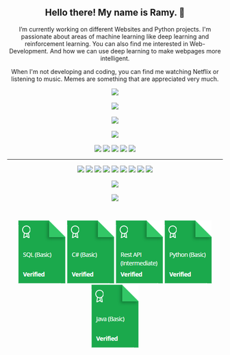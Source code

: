<!--- <p align="center">
<img  width="800" height="400" src="gif">
--></p>
<h2 align="center">Hello there! My name is Ramy. 👋</h2>
<p align="center"> I’m currently working on different Websites and Python projects. I'm passionate about areas of machine learning like deep learning and reinforcement learning. You can also find me interested in Web-Development. And how we can use deep learning to make webpages more intelligent.
</p>

<p align="center">When I'm not developing and coding, you can find me watching Netflix or listening to music. Memes are something that are appreciated very much. </p>

<p align="center">

<a href="https://www.instagram.com/ramyonsn/">
<img src="https://img.shields.io/badge/instagram-%23E4405F.svg?&style=for-the-badge&logo=instagram&logoColor=white" height=25></a> 
</p>

<p align=center>

<img src="https://komarev.com/ghpvc/?username=Ramy-Zemo&color=green">

</p>

<p align=center>
  <a href="https://github.com/Ramy-Zemo?tab=repositories">
    <img src="https://badges.pufler.dev/repos/Ramy-Zemo?style=flat-square&color=black&logo=github">
  </a>
</p>
<p align="center">
<a href="https://github.com/Ramy-Zemo"><img src="https://img.shields.io/github/followers/Ramy-Zemo?style=social"></a>
</p>
<p align="center">
<img src="https://img.shields.io/badge/Machine Learning-green"> <img src="https://img.shields.io/badge/Deep Learning-red"> <img src="https://img.shields.io/badge/Computer Vision-magenta"> <img src="https://img.shields.io/badge/Natural Language Processing-yellow"> <img src="https://img.shields.io/badge/Reinforcement Learning-blue"> 
</p>
<hr>
<p align="center">
<img src="https://img.shields.io/badge/c++%20-%2300599C.svg?&style=for-the-badge&logo=c%2B%2B&ogoColor=white"/>
<img src="https://img.shields.io/badge/python%20-%2314354C.svg?&style=for-the-badge&logo=python&logoColor=white"/>
<img src="https://img.shields.io/badge/javascript%20-%23323330.svg?&style=for-the-badge&logo=javascript&logoColor=%23F7DF1E"/>
<img src="https://img.shields.io/badge/html5%20-%23E34F26.svg?&style=for-the-badge&logo=html5&logoColor=white"/>
<img src="https://img.shields.io/badge/css3%20-%231572B6.svg?&style=for-the-badge&logo=css3&logoColor=white"/>
<img src="https://img.shields.io/badge/git%20-%23F05033.svg?&style=for-the-badge&logo=git&logoColor=white"/>
<img src="https://img.shields.io/badge/github%20-%23121011.svg?&style=for-the-badge&logo=github&logoColor=white"/>
<img src="https://img.shields.io/badge/TensorFlow%20-%23FF6F00.svg?&style=for-the-badge&logo=TensorFlow&logoColor=white" />
<img src="https://img.shields.io/badge/Keras%20-%23D00000.svg?&style=for-the-badge&logo=Keras&logoColor=white"/> 
</p>

<p align=center>  
  <img align=center src="https://github-readme-stats.vercel.app/api?username=Ramy-Zemo&show_icons=true&theme=radical">
</p>

<p align=center>  
  <img align=center src="https://github-readme-stats.vercel.app/api/top-langs/?username=ramy-zemo&theme=radical">
</p>
<br>
<p align="center">
<img src="badges/SQL%20(Basic).png"/>
<img src="badges/C%23%20(Basic).png"/>
<img src="badges/Rest%20API%20(Intermediate).png"/>
<img src="badges/Python%20(Basic).png"/>
<img src="badges/Java%20(Basic).png"/>
</p>
